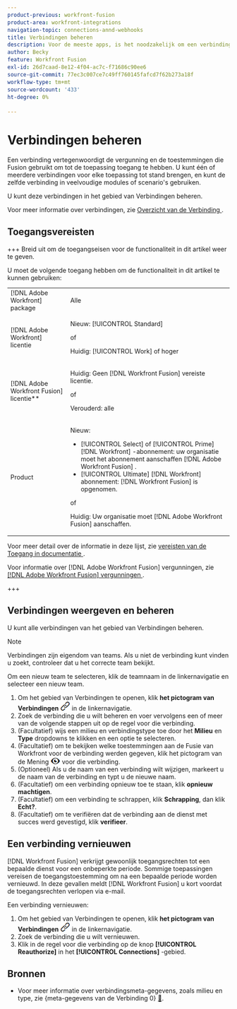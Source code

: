 ```yaml
---
product-previous: workfront-fusion
product-area: workfront-integrations
navigation-topic: connections-annd-webhooks
title: Verbindingen beheren
description: Voor de meeste apps, is het noodzakelijk om een verbinding tot stand te brengen, waardoor  [!DNL Adobe Workfront Fusion]  met de bepaalde derdedienst volgens de montages van het specifieke scenario kan communiceren.
author: Becky
feature: Workfront Fusion
exl-id: 26d7caad-8e12-4f04-ac7c-f71686c90ee6
source-git-commit: 77ec3c007ce7c49ff760145fafcd7f62b273a18f
workflow-type: tm+mt
source-wordcount: '433'
ht-degree: 0%

---
```


# Verbindingen beheren

Een verbinding vertegenwoordigt de vergunning en de toestemmingen die Fusion gebruikt om tot de toepassing toegang te hebben. U kunt één of meerdere verbindingen voor elke toepassing tot stand brengen, en kunt de zelfde verbinding in veelvoudige modules of scenario&#39;s gebruiken.

U kunt deze verbindingen in het gebied van Verbindingen beheren.

Voor meer informatie over verbindingen, zie [ Overzicht van de Verbinding ](/help/workfront-fusion/get-started-with-fusion/understand-fusion/connection-overview.md).

## Toegangsvereisten

+++ Breid uit om de toegangseisen voor de functionaliteit in dit artikel weer te geven.

U moet de volgende toegang hebben om de functionaliteit in dit artikel te kunnen gebruiken:

<table style="table-layout:auto">
 <col> 
 <col> 
 <tbody> 
  <tr> 
   <td role="rowheader">[!DNL Adobe Workfront] package</td> 
   <td> <p>Alle</p> </td> 
  </tr> 
  <tr data-mc-conditions=""> 
   <td role="rowheader">[!DNL Adobe Workfront] licentie</td> 
   <td> <p>Nieuw: [!UICONTROL Standard]</p><p>of</p><p>Huidig: [!UICONTROL Work] of hoger</p> </td> 
  </tr> 
  <tr> 
   <td role="rowheader">[!DNL Adobe Workfront Fusion] licentie**</td> 
   <td>
   <p>Huidig: Geen [!DNL Workfront Fusion] vereiste licentie.</p>
   <p>of</p>
   <p>Verouderd: alle </p>
   </td> 
  </tr> 
  <tr> 
   <td role="rowheader">Product</td> 
   <td>
   <p>Nieuw:</p> <ul><li>[!UICONTROL Select] of [!UICONTROL Prime] [!DNL Workfront] -abonnement: uw organisatie moet het abonnement aanschaffen [!DNL Adobe Workfront Fusion] .</li><li>[!UICONTROL Ultimate] [!DNL Workfront] abonnement: [!DNL Workfront Fusion] is opgenomen.</li></ul>
   <p>of</p>
   <p>Huidig: Uw organisatie moet [!DNL Adobe Workfront Fusion] aanschaffen.</p>
   </td> 
  </tr>
 </tbody> 
</table>

Voor meer detail over de informatie in deze lijst, zie [ vereisten van de Toegang in documentatie ](/help/workfront-fusion/references/licenses-and-roles/access-level-requirements-in-documentation.md).

Voor informatie over [!DNL Adobe Workfront Fusion] vergunningen, zie [[!DNL Adobe Workfront Fusion]  vergunningen ](/help/workfront-fusion/set-up-and-manage-workfront-fusion/licensing-operations-overview/license-automation-vs-integration.md).

+++

## Verbindingen weergeven en beheren

U kunt alle verbindingen van het gebied van Verbindingen beheren.

>[!NOTE]
>
>Verbindingen zijn eigendom van teams. Als u niet de verbinding kunt vinden u zoekt, controleer dat u het correcte team bekijkt.
>
>Om een nieuw team te selecteren, klik de teamnaam in de linkernavigatie en selecteer een nieuw team.

1. Om het gebied van Verbindingen te openen, klik **het pictogram van Verbindingen** ![ Verbindingen ](assets/connections-icon.png) in de linkernavigatie.
1. Zoek de verbinding die u wilt beheren en voer vervolgens een of meer van de volgende stappen uit op de regel voor die verbinding.
1. (Facultatief) wijs een milieu en verbindingstype toe door het **Milieu** en **Type** dropdowns te klikken en een optie te selecteren.
1. (Facultatief) om te bekijken welke toestemmingen aan de Fusie van Workfront voor de verbinding werden gegeven, klik het pictogram van de Mening ![ de verbindingstoestemmingen van de Mening ](assets/view-connection-permissions.png) voor die verbinding.
1. (Optioneel) Als u de naam van een verbinding wilt wijzigen, markeert u de naam van de verbinding en typt u de nieuwe naam.
1. (Facultatief) om een verbinding opnieuw toe te staan, klik **opnieuw machtigen**.
1. (Facultatief) om een verbinding te schrappen, klik **Schrapping**, dan klik **Echt?**.
1. (Facultatief) om te verifiëren dat de verbinding aan de dienst met succes werd gevestigd, klik **verifieer**.

## Een verbinding vernieuwen

[!DNL Workfront Fusion] verkrijgt gewoonlijk toegangsrechten tot een bepaalde dienst voor een onbeperkte periode. Sommige toepassingen vereisen de toegangstoestemming om na een bepaalde periode worden vernieuwd. In deze gevallen meldt [!DNL Workfront Fusion] u kort voordat de toegangsrechten verlopen via e-mail.

Een verbinding vernieuwen:

1. Om het gebied van Verbindingen te openen, klik **het pictogram van Verbindingen** ![ Verbindingen ](assets/connections-icon.png) in de linkernavigatie.
1. Zoek de verbinding die u wilt vernieuwen.
1. Klik in de regel voor die verbinding op de knop **[!UICONTROL Reauthorize]** in het **[!UICONTROL Connections]** -gebied.

## Bronnen

* Voor meer informatie over verbindingsmeta-gegevens, zoals milieu en type, zie {meta-gegevens van de Verbinding 0} [&#128279;](/help/workfront-fusion/references/connections/connection-metadata.md).
